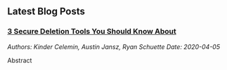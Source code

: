 ## Latest Blog Posts

### [3 Secure Deletion Tools You Should Know About](secure_deletion.md)

_Authors: Kinder Celemin, Austin Jansz, Ryan Schuette_
_Date: 2020-04-05_

Abstract